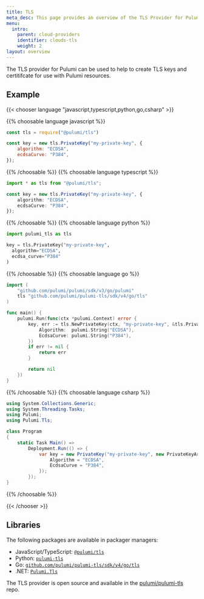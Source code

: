 ```yaml
---
title: TLS
meta_desc: This page provides an overview of the TLS Provider for Pulumi.
menu:
  intro:
    parent: cloud-providers
    identifier: clouds-tls
    weight: 2
layout: overview
---
```


The TLS provider for Pulumi can be used to help to create TLS keys and certitifcate for use with Pulumi resources.

## Example

{{< chooser language "javascript,typescript,python,go,csharp" >}}

{{% choosable language javascript %}}

```javascript
const tls = require("@pulumi/tls")

const key = new tls.PrivateKey("my-private-key", {
    algorithm: "ECDSA",
    ecdsaCurve: "P384",
});
```

{{% /choosable %}}
{{% choosable language typescript %}}

```typescript
import * as tls from "@pulumi/tls";

const key = new tls.PrivateKey("my-private-key", {
    algorithm: "ECDSA",
    ecdsaCurve: "P384",
});
```

{{% /choosable %}}
{{% choosable language python %}}

```python
import pulumi_tls as tls

key = tls.PrivateKey("my-private-key",
  algorithm="ECDSA",
  ecdsa_curve="P384"
)
```

{{% /choosable %}}
{{% choosable language go %}}

```go
import (
	"github.com/pulumi/pulumi/sdk/v3/go/pulumi"
	tls "github.com/pulumi/pulumi-tls/sdk/v4/go/tls"
)

func main() {
	pulumi.Run(func(ctx *pulumi.Context) error {
		key, err := tls.NewPrivateKey(ctx, "my-private-key", &tls.PrivateKeyArgs{
			Algorithm:  pulumi.String("ECDSA"),
			EcdsaCurve: pulumi.String("P384"),
		})
		if err != nil {
			return err
		}

		return nil
	})
}
```

{{% /choosable %}}
{{% choosable language csharp %}}

```csharp
using System.Collections.Generic;
using System.Threading.Tasks;
using Pulumi;
using Pulumi.Tls;

class Program
{
    static Task Main() =>
        Deployment.Run(() => {
            var key = new PrivateKey("my-private-key", new PrivateKeyArgs{
                Algorithm = "ECDSA",
                EcdsaCurve = "P384",
            });
        });
}
```

{{% /choosable %}}

{{< /chooser >}}

## Libraries

The following packages are available in packager managers:

* JavaScript/TypeScript: [`@pulumi/tls`](https://www.npmjs.com/package/@pulumi/tls)
* Python: [`pulumi-tls`](https://pypi.org/project/pulumi-tls/)
* Go: [`github.com/pulumi/pulumi-tls/sdk/v4/go/tls`](https://github.com/pulumi/pulumi-tls)
* .NET: [`Pulumi.Tls`](https://www.nuget.org/packages/Pulumi.Tls)

The TLS provider is open source and available in the [pulumi/pulumi-tls](https://github.com/pulumi/pulumi-tls) repo.
